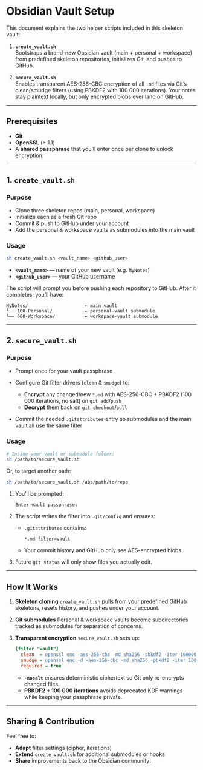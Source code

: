 # Obsidian Vault Setup

This document explains the two helper scripts included in this skeleton vault:

1. **`create_vault.sh`**  
   Bootstraps a brand-new Obsidian vault (main + personal + workspace) from predefined skeleton repositories, initializes Git, and pushes to GitHub.

2. **`secure_vault.sh`**  
   Enables transparent AES-256-CBC encryption of all `.md` files via Git’s clean/smudge filters (using PBKDF2 with 100 000 iterations). Your notes stay plaintext locally, but only encrypted blobs ever land on GitHub.

---

## Prerequisites

- **Git**  
- **OpenSSL** (≥ 1.1)  
- A **shared passphrase** that you’ll enter once per clone to unlock encryption.

---

## 1. `create_vault.sh`

### Purpose

- Clone three skeleton repos (main, personal, workspace)  
- Initialize each as a fresh Git repo  
- Commit & push to GitHub under your account  
- Add the personal & workspace vaults as submodules into the main vault  

### Usage

```sh
sh create_vault.sh <vault_name> <github_user>
```

* **`<vault_name>`** — name of your new vault (e.g. `MyNotes`)
* **`<github_user>`** — your GitHub username

The script will prompt you before pushing each repository to GitHub. After it completes, you’ll have:

```
MyNotes/                     ← main vault
└── 100-Personal/            ← personal-vault submodule
└── 600-Workspace/           ← workspace-vault submodule
```

---

## 2. `secure_vault.sh`

### Purpose

* Prompt once for your vault passphrase
* Configure Git filter drivers (`clean` & `smudge`) to:

  * **Encrypt** any changed/new `*.md` with AES-256-CBC + PBKDF2 (100 000 iterations, no salt) on `git add`/`push`
  * **Decrypt** them back on `git checkout`/`pull`
* Commit the needed `.gitattributes` entry so submodules and the main vault all use the same filter

### Usage

```sh
# Inside your vault or submodule folder:
sh /path/to/secure_vault.sh
```

Or, to target another path:

```sh
sh /path/to/secure_vault.sh /abs/path/to/repo
```

1. You’ll be prompted:

   ```
   Enter vault passphrase:
   ```
2. The script writes the filter into `.git/config` and ensures:

   * `.gitattributes` contains:

     ```
     *.md filter=vault
     ```
   * Your commit history and GitHub only see AES-encrypted blobs.
3. Future `git status` will only show files you actually edit.

---

## How It Works

1. **Skeleton cloning**
   `create_vault.sh` pulls from your predefined GitHub skeletons, resets history, and pushes under your account.

2. **Git submodules**
   Personal & workspace vaults become subdirectories tracked as submodules for separation of concerns.

3. **Transparent encryption**
   `secure_vault.sh` sets up:

   ```ini
   [filter "vault"]
     clean  = openssl enc -aes-256-cbc -md sha256 -pbkdf2 -iter 100000 -nosalt -pass pass:<your-passphrase>
     smudge = openssl enc -d -aes-256-cbc -md sha256 -pbkdf2 -iter 100000 -nosalt -pass pass:<your-passphrase>
     required = true
   ```

   * **`-nosalt`** ensures deterministic ciphertext so Git only re-encrypts changed files.
   * **PBKDF2 + 100 000 iterations** avoids deprecated KDF warnings while keeping your passphrase private.

---

## Sharing & Contribution

Feel free to:

* **Adapt** filter settings (cipher, iterations)
* **Extend** `create_vault.sh` for additional submodules or hooks
* **Share** improvements back to the Obsidian community!

